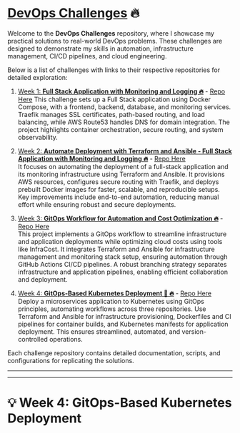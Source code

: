 # <u>DevOps Challenges</u> 🔥

Welcome to the **DevOps Challenges** repository, where I showcase my practical solutions to real-world DevOps problems. These challenges are designed to demonstrate my skills in automation, infrastructure management, CI/CD pipelines, and cloud engineering.

Below is a list of challenges with links to their respective repositories for detailed exploration:

1. [Week 1: **Full Stack Application with Monitoring and Logging 🔥**](https://github.com/kapilkumaria/cv-challenge-01) - [Repo Here](https://github.com/kapilkumaria/cv-challenge-01)
   This challenge sets up a Full Stack application using Docker Compose, with a frontend, backend, database, and monitoring services. Traefik manages SSL certificates, path-based routing, and load balancing, while AWS Route53 handles DNS for domain integration. The project highlights container orchestration, secure routing, and system observability.

2. [Week 2: **Automate Deployment with Terraform and Ansible - Full Stack Application with Monitoring and Logging 🔥**](https://github.com/kapilkumaria/cv-challenge-02) - [Repo Here](https://github.com/kapilkumaria/cv-challenge-02)  
   It focuses on automating the deployment of a full-stack application and its monitoring infrastructure using Terraform and Ansible. It provisions AWS resources, configures secure routing with Traefik, and deploys prebuilt Docker images for faster, scalable, and reproducible setups. Key improvements include end-to-end automation, reducing manual effort while ensuring robust and secure deployments.

3. [Week 3: **GitOps Workflow for Automation and Cost Optimization 🔥**](https://github.com/kapilkumaria/cv-challenge-03) - [Repo Here](https://github.com/kapilkumaria/cv-challenge-03)  
   This project implements a GitOps workflow to streamline infrastructure and application deployments while optimizing cloud costs using tools like InfraCost. It integrates Terraform and Ansible for infrastructure management and monitoring stack setup, ensuring automation through GitHub Actions CI/CD pipelines. A robust branching strategy separates infrastructure and application pipelines, enabling efficient collaboration and deployment.

4. [Week 4: **GitOps-Based Kubernetes Deployment 🔧 🔥**](https://github.com/kapilkumaria/cv-challenge-04) - [Repo Here](https://github.com/kapilkumaria/cv-challenge-04)
   Deploy a microservices application to Kubernetes using GitOps principles, automating workflows across three repositories. Use Terraform and Ansible for infrastructure provisioning, Dockerfiles and CI pipelines for container builds, and Kubernetes manifests for application deployment. This ensures streamlined, automated, and version-controlled operations.

Each challenge repository contains detailed documentation, scripts, and configurations for replicating the solutions.

---
---

# 💡 Week 4: GitOps-Based Kubernetes Deployment